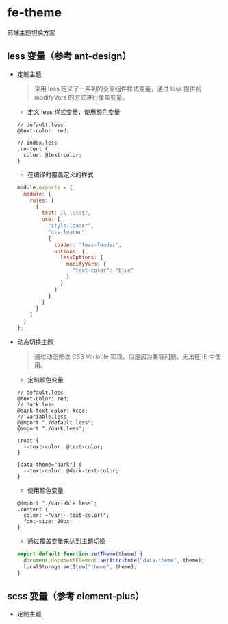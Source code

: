 # fe-theme

前端主题切换方案

## less 变量（参考 ant-design）

- 定制主题

  > 采用 less 定义了一系列的全局组件样式变量，通过 less 提供的 modifyVars 的方式进行覆盖变量。

  - 定义 less 样式变量，使用颜色变量

  ```less
  // default.less
  @text-color: red;

  // index.less
  .content {
    color: @text-color;
  }
  ```

  - 在编译时覆盖定义的样式

  ```js
  module.exports = {
    module: {
      rules: [
        {
          test: /\.less$/,
          use: [
            "style-loader",
            "css-loader"
            {
              loader: "less-loader",
              options: {
                lessOptions: {
                  modifyVars: {
                    "text-color": "blue"
                  }
                }
              }
            }
          ]
        }
      ]
    }
  };
  ```

- 动态切换主题

  > 通过动态修改 CSS Variable 实现，但是因为兼容问题。无法在 IE 中使用。

  - 定制颜色变量

  ```less
  // default.less
  @text-color: red;
  // dark.less
  @dark-text-color: #ccc;
  // variable.less
  @import "./default.less";
  @import "./dark.less";

  :root {
    --text-color: @text-color;
  }

  [data-theme="dark"] {
    --text-color: @dark-text-color;
  }
  ```

  - 使用颜色变量

  ```less
  @import "./variable.less";
  .content {
    color: ~"var(--text-color)";
    font-size: 20px;
  }
  ```

  - 通过覆盖变量来达到主题切换

  ```js
  export default function setTheme(theme) {
    document.documentElement.setAttribute("data-theme", theme);
    localStorage.setItem("theme", theme);
  }
  ```

## scss 变量（参考 element-plus）

- 定制主题
